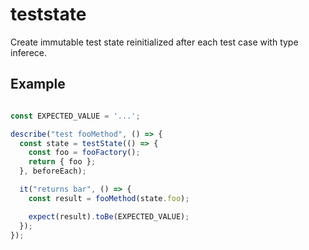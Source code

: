 # teststate

Create immutable test state reinitialized after each test case with type inferece.

## Example

```ts

const EXPECTED_VALUE = '...';

describe("test fooMethod", () => {
  const state = testState(() => {
    const foo = fooFactory();
    return { foo };
  }, beforeEach);

  it("returns bar", () => {
    const result = fooMethod(state.foo);

    expect(result).toBe(EXPECTED_VALUE);
  });
});
```
